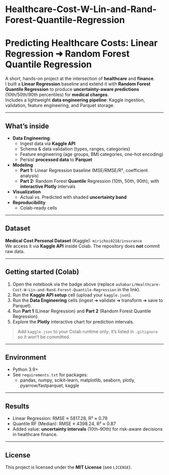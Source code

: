 # Healthcare-Cost-W-Lin-and-Rand-Forest-Quantile-Regression
# Predicting Healthcare Costs: Linear Regression ➜ Random Forest Quantile Regression


A short, hands-on project at the intersection of **healthcare** and **finance**.  
I built a **Linear Regression** baseline and extend it with **Random Forest Quantile Regression** to produce **uncertainty-aware predictions** (10th/50th/90th percentiles) for **medical charges**.  
Includes a lightweight **data engineering pipeline**: Kaggle ingestion, validation, feature engineering, and Parquet storage.

---

## What’s inside
- **Data Engineering**:
  - Ingest data via **Kaggle API**
  - Schema & data validation (types, ranges, categories)
  - Feature engineering (age groups, BMI categories, one-hot encoding)
  - Persist **processed data** to **Parquet**
- **Modeling**
  - **Part 1:** Linear Regression baseline (MSE/RMSE/R², coefficient analysis)
  - **Part 2:** Random Forest **Quantile** Regression (10th, 50th, 90th), with **interactive Plotly** intervals
- **Visualization**
  - Actual vs. Predicted with shaded **uncertainty band**
- **Reproducibility**
  - Colab-ready cells

---

##  Dataset
**Medical Cost Personal Dataset** (Kaggle): `mirichoi0218/insurance`  
We access it via **Kaggle API** inside Colab. The repository does **not** commit raw data.

---

##  Getting started (Colab)
1. Open the notebook via the badge above (replace `ashabari/Healthcare-Cost-W-Lin-and-Rand-Forest-Quantile-Regression` in the link).
2. Run the **Kaggle API setup** cell (upload your `kaggle.json`).
3. Run the **Data Engineering** cells (ingest ➜ validate ➜ transform ➜ save to Parquet).
4. Run **Part 1** (Linear Regression) and **Part 2** (Random Forest Quantile Regression).
5. Explore the **Plotly** interactive chart for prediction intervals.

>  Add `kaggle.json` to your Colab runtime only; it’s listed in `.gitignore` so it won’t be committed.

---


## Environment
- Python 3.9+
- See `requirements.txt` for packages:
  - pandas, numpy, scikit-learn, matplotlib, seaborn, plotly, pyarrow/fastparquet, kaggle

---

## Results
- Linear Regression: RMSE ≈ 5817.28, R² ≈ 0.78
- Quantile RF (Median): RMSE ≈ 4398.24, R² ≈ 0.87
- Added value: **uncertainty intervals** (10th–90th) for risk-aware decisions in healthcare finance.


---

## License
This project is licensed under the **MIT License** (see `LICENSE`).


